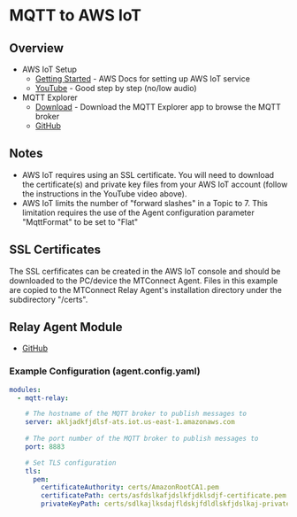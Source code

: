# MQTT to AWS IoT

## Overview
- AWS IoT Setup
  - [Getting Started](https://docs.aws.amazon.com/iot/latest/developerguide/iot-gs.html) - AWS Docs for setting up AWS IoT service
  - [YouTube](https://www.youtube.com/watch?v=Vk-fKN_81o8) - Good step by step (no/low audio)
- MQTT Explorer
  - [Download](https://mqtt-explorer.com/) - Download the MQTT Explorer app to browse the MQTT broker
  - [GitHub](https://github.com/thomasnordquist/MQTT-Explorer)

## Notes
- AWS IoT requires using an SSL certificate. You will need to download the certificate(s) and private key files from your AWS IoT account (follow the instructions in the YouTube video above).
- AWS IoT limits the number of "forward slashes" in a Topic to 7. This limitation requires the use of the Agent configuration parameter "MqttFormat" to be set to "Flat"

## SSL Certificates
The SSL cerfificates can be created in the AWS IoT console and should be downloaded to the PC/device the MTConnect Agent. 
Files in this example are copied to the MTConnect Relay Agent's installation directory under the subdirectory "/certs".

## Relay Agent Module
- [GitHub](https://github.com/TrakHound/MTConnect.NET/tree/master/applications/Agents/MTConnect-Agent-MQTT-Relay)

### Example Configuration (agent.config.yaml)
```yaml
modules:
  - mqtt-relay:

    # The hostname of the MQTT broker to publish messages to
    server: akljadkfjdlsf-ats.iot.us-east-1.amazonaws.com
    
    # The port number of the MQTT broker to publish messages to
    port: 8883

    # Set TLS configuration
    tls:
      pem:
        certificateAuthority: certs/AmazonRootCA1.pem
        certificatePath: certs/asfdslkafjdslkfjdklsdjf-certificate.pem.crt
        privateKeyPath: certs/sdlkajlksdajfldskjfdldlskfjdslkaj-private.pem.key

```
